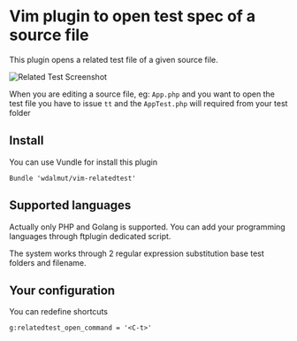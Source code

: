 # Vim plugin to open test spec of a source file

This plugin opens a related test file of a given source file.

![Related Test Screenshot](http://example.walterdalmut.com/relatedtest.gif)

When you are editing a source file, eg: `App.php` and you want to open the test file
you have to issue `tt` and the `AppTest.php` will required from your test folder

## Install

You can use Vundle for install this plugin

```
Bundle 'wdalmut/vim-relatedtest'
```

## Supported languages

Actually only PHP and Golang is supported. You can add your programming languages
through ftplugin dedicated script.

The system works through 2 regular expression substitution base test folders and filename.

## Your configuration

You can redefine shortcuts

```
g:relatedtest_open_command = '<C-t>'
```

